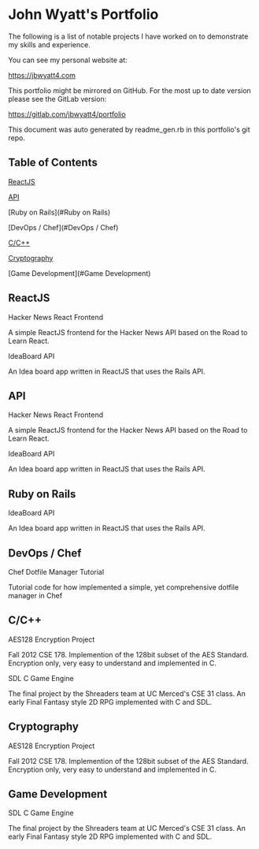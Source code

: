 # John Wyatt's Portfolio

The following is a list of notable projects I have worked on to demonstrate my skills and experience.

You can see my personal website at:

https://jbwyatt4.com

This portfolio might be mirrored on GitHub. For the most up to date version please see the GitLab version:

https://gitlab.com/jbwyatt4/portfolio

This document was auto generated by readme_gen.rb in this portfolio's git repo.

## Table of Contents

[ReactJS](#ReactJS)

[API](#API)

[Ruby on Rails](#Ruby on Rails)

[DevOps / Chef](#DevOps / Chef)

[C/C++](#C/C++)

[Cryptography](#Cryptography)

[Game Development](#Game Development)

## ReactJS

Hacker News React Frontend

A simple ReactJS frontend for the Hacker News API based on the Road to Learn React.

IdeaBoard API

An Idea board app written in ReactJS that uses the Rails API.

## API

Hacker News React Frontend

A simple ReactJS frontend for the Hacker News API based on the Road to Learn React.

IdeaBoard API

An Idea board app written in ReactJS that uses the Rails API.

## Ruby on Rails

IdeaBoard API

An Idea board app written in ReactJS that uses the Rails API.

## DevOps / Chef

Chef Dotfile Manager Tutorial

Tutorial code for how implemented a simple, yet comprehensive dotfile manager in Chef

## C/C++

AES128 Encryption Project

Fall 2012 CSE 178. Implemention of the 128bit subset of the AES Standard. Encryption only, very easy to understand and implemented in C.

SDL C Game Engine

The final project by the Shreaders team at UC Merced's CSE 31 class. An early Final Fantasy style 2D RPG implemented with C and SDL.

## Cryptography

AES128 Encryption Project

Fall 2012 CSE 178. Implemention of the 128bit subset of the AES Standard. Encryption only, very easy to understand and implemented in C.

## Game Development

SDL C Game Engine

The final project by the Shreaders team at UC Merced's CSE 31 class. An early Final Fantasy style 2D RPG implemented with C and SDL.

